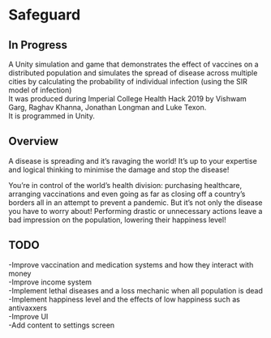 # Safeguard
## In Progress
A Unity simulation and game that demonstrates the effect of vaccines on a distributed population and simulates the spread of disease across multiple cities by calculating the probability of individual infection (using the SIR model of infection)  
It was produced during Imperial College Health Hack 2019 by Vishwam Garg, Raghav Khanna, Jonathan Longman and Luke Texon.  
It is programmed in Unity.  

## Overview
A disease is spreading and it’s ravaging the world! It’s up to your expertise and logical thinking to minimise the damage and stop the disease! 

You’re in control of the world’s health division: purchasing healthcare, arranging vaccinations and even going as far as closing off a country’s borders all in an attempt to prevent a pandemic. But it’s not only the disease you have to worry about! Performing drastic or unnecessary actions leave a bad impression on the population, lowering their happiness level! 

## TODO
-Improve vaccination and medication systems and how they interact with money  
-Improve income system  
-Implement lethal diseases and a loss mechanic when all population is dead  
-Implement happiness level and the effects of low happiness such as antivaxxers  
-Improve UI  
-Add content to settings screen

